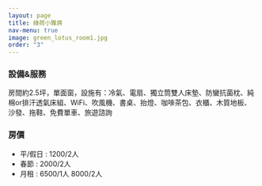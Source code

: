 ```yaml
---
layout: page
title: 綠荷小雅房
nav-menu: true
image: green_lotus_room1.jpg
order: "3"
---
```

### 設備&服務
房間約2.5坪，單面窗，設施有：冷氣、電扇、獨立筒雙人床墊、防蠻抗菌枕、純棉or排汗透氣床組、WiFi、吹風機、書桌、抬燈、咖啡茶包、衣櫃、木質地板、沙發、拖鞋、免費單車、旅遊諮詢
###  房價
* 平/假日 : 1200/2人
* 春節 : 2000/2人
* 月租 :
	 6500/1人
	 8000/2人
